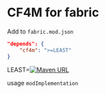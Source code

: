 # CF4M for fabric

Add to `fabric.mod.json`

```json
"depends": {
    "cf4m": ">=LEAST"
}
```

LEAST=[![Maven URL](https://img.shields.io/maven-metadata/v?metadataUrl=https%3A%2F%2Fmaven.enaium.cn%2Fcn%2Fenaium%2Fcf4m%2Fcf4m-fabric%2Fmaven-metadata.xml&style=flat-square)](https://maven.enaium.cn)

usage `modImplementation`